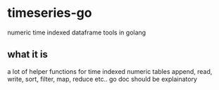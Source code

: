 # timeseries-go
numeric time indexed dataframe tools in golang

## what it is
a lot of helper functions for time indexed numeric tables
append, read, write, sort, filter, map, reduce etc..
go doc should be explainatory